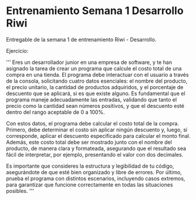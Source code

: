 # Entrenamiento Semana 1 Desarrollo Riwi

Entregable de la semana 1 de entrenamiento Riwi - Desarrollo.

Ejercicio: 

'''
Eres un desarrollador junior en una empresa de software, y te han asignado la tarea de crear un
programa que calcule el costo total de una compra en una tienda. El programa debe interactuar con
el usuario a través de la consola, solicitando cuatro datos esenciales: el nombre del producto, el
precio unitario, la cantidad de productos adquiridos, y el porcentaje de descuento que se aplicará,
si es que existe alguno. Es fundamental que el programa maneje adecuadamente las entradas,
validando que tanto el precio como la cantidad sean números positivos, y que el descuento esté
dentro del rango aceptable de 0 a 100%.

Con estos datos, el programa debe calcular el costo total de la compra. Primero, debe determinar
el costo sin aplicar ningún descuento y, luego, si corresponde, aplicar el descuento especificado
para calcular el monto final. Además, este costo total debe ser mostrado junto con el nombre del
producto, de manera clara y formateada, asegurando que el resultado sea fácil de interpretar, por
ejemplo, presentando el valor con dos decimales.

Es importante que consideres la estructura y legibilidad de tu código, asegurándote de que esté
bien organizado y libre de errores. Por último, prueba el programa con distintos escenarios,
incluyendo casos extremos, para garantizar que funcione correctamente en todas las situaciones
posibles.
'''

